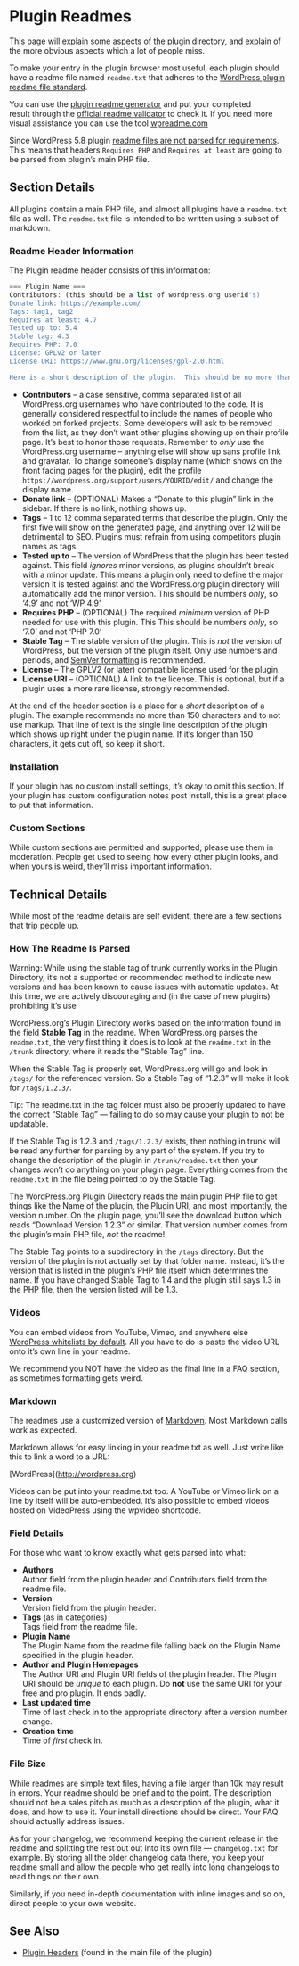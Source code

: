 # Plugin Readmes

This page will explain some aspects of the plugin directory, and explain of the more obvious aspects which a lot of people miss.

To make your entry in the plugin browser most useful, each plugin should have a readme file named `readme.txt` that adheres to the [WordPress plugin readme file standard](https://wordpress.org/plugins/readme.txt).

You can use the [plugin readme generator](https://generatewp.com/plugin-readme/) and put your completed result through the [official readme validator](https://wordpress.org/plugins/developers/readme-validator/) to check it. If you need more visual assistance you can use the tool [wpreadme.com](https://wpreadme.com/)

Since WordPress 5.8 plugin [readme files are not parsed for requirements](https://core.trac.wordpress.org/ticket/48520). This means that headers `Requires PHP` and `Requires at least` are going to be parsed from plugin’s main PHP file.

## Section Details

All plugins contain a main PHP file, and almost all plugins have a `readme.txt` file as well. The `readme.txt` file is intended to be written using a subset of markdown.

### Readme Header Information

The Plugin readme header consists of this information:

```php
=== Plugin Name ===
Contributors: (this should be a list of wordpress.org userid's)
Donate link: https://example.com/
Tags: tag1, tag2
Requires at least: 4.7
Tested up to: 5.4
Stable tag: 4.3
Requires PHP: 7.0
License: GPLv2 or later
License URI: https://www.gnu.org/licenses/gpl-2.0.html

Here is a short description of the plugin.  This should be no more than 150 characters.  No markup here.
```

*   **Contributors** – a case sensitive, comma separated list of all WordPress.org usernames who have contributed to the code. It is generally considered respectful to include the names of people who worked on forked projects. Some developers will ask to be removed from the list, as they don’t want other plugins showing up on their profile page. It’s best to honor those requests. Remember to *only* use the WordPress.org username – anything else will show up sans profile link and gravatar. To change someone’s display name (which shows on the front facing pages for the plugin), edit the profile `https://wordpress.org/support/users/YOURID/edit/` and change the display name.
*   **Donate link** – (OPTIONAL) Makes a “Donate to this plugin” link in the sidebar. If there is no link, nothing shows up.
*   **Tags** – 1 to 12 comma separated terms that describe the plugin. Only the first five will show on the generated page, and anything over 12 will be detrimental to SEO. Plugins must refrain from using competitors plugin names as tags.
*   **Tested up to** – The version of WordPress that the plugin has been tested against. This field *ignores* minor versions, as plugins shouldn’t break with a minor update. This means a plugin only need to define the major version it is tested against and the WordPress.org plugin directory will automatically add the minor version. This should be numbers *only*, so ‘4.9’ and not ‘WP 4.9’
*   **Requires PHP** – (OPTIONAL) The required *minimum* version of PHP needed for use with this plugin. This This should be numbers *only*, so ‘7.0’ and not ‘PHP 7.0’
*   **Stable Tag** – The stable version of the plugin. This is *not* the version of WordPress, but the version of the plugin itself. Only use numbers and periods, and [SemVer formatting](https://semver.org/) is recommended.
*   **License** – The GPLV2 (or later) compatible license used for the plugin.
*   **License URI** – (OPTIONAL) A link to the license. This is optional, but if a plugin uses a more rare license, strongly recommended.

At the end of the header section is a place for a *short* description of a plugin. The example recommends no more than 150 characters and to not use markup. That line of text is the single line description of the plugin which shows up right under the plugin name. If it’s longer than 150 characters, it gets cut off, so keep it short.

### Installation

If your plugin has no custom install settings, it’s okay to omit this section. If your plugin has custom configuration notes post install, this is a great place to put that information.

### Custom Sections

While custom sections are permitted and supported, please use them in moderation. People get used to seeing how every other plugin looks, and when yours is weird, they’ll miss important information.

## Technical Details

While most of the readme details are self evident, there are a few sections that trip people up.

### How The Readme Is Parsed

Warning: While using the stable tag of trunk currently works in the Plugin Directory, it’s not a supported or recommended method to indicate new versions and has been known to cause issues with automatic updates. At this time, we are actively discouraging and (in the case of new plugins) prohibiting it’s use

WordPress.org’s Plugin Directory works based on the information found in the field **Stable Tag** in the readme. When WordPress.org parses the `readme.txt`, the very first thing it does is to look at the `readme.txt` in the `/trunk` directory, where it reads the “Stable Tag” line.

When the Stable Tag is properly set, WordPress.org will go and look in `/tags/` for the referenced version. So a Stable Tag of “1.2.3” will make it look for `/tags/1.2.3/`.

Tip: The readme.txt in the tag folder must also be properly updated to have the correct “Stable Tag” — failing to do so may cause your plugin to not be updatable.

If the Stable Tag is 1.2.3 and `/tags/1.2.3/` exists, then nothing in trunk will be read any further for parsing by any part of the system. If you try to change the description of the plugin in `/trunk/readme.txt` then your changes won’t do anything on your plugin page. Everything comes from the `readme.txt` in the file being pointed to by the Stable Tag.

The WordPress.org Plugin Directory reads the main plugin PHP file to get things like the Name of the plugin, the Plugin URI, and most importantly, the version number. On the plugin page, you’ll see the download button which reads “Download Version 1.2.3” or similar. That version number comes from the plugin’s main PHP file, *not* the readme!

The Stable Tag points to a subdirectory in the `/tags` directory. But the version of the plugin is not actually set by that folder name. Instead, it’s the version that is listed in the plugin’s PHP file itself which determines the name. If you have changed Stable Tag to 1.4 and the plugin still says 1.3 in the PHP file, then the version listed will be 1.3.

### Videos

You can embed videos from YouTube, Vimeo, and anywhere else [WordPress whitelists by default](https://codex.wordpress.org/Embeds#Does_This_Work_With_Any_URL.3F). All you have to do is paste the video URL onto it’s own line in your readme.

We recommend you NOT have the video as the final line in a FAQ section, as sometimes formatting gets weird.

### Markdown

The readmes use a customized version of [Markdown](https://daringfireball.net/projects/markdown/). Most Markdown calls work as expected.

Markdown allows for easy linking in your readme.txt as well. Just write like this to link a word to a URL:

\[WordPress\](http://wordpress.org)

Videos can be put into your readme.txt too. A YouTube or Vimeo link on a line by itself will be auto-embedded. It’s also possible to embed videos hosted on VideoPress using the wpvideo shortcode.

### Field Details

For those who want to know exactly what gets parsed into what:

*   **Authors**  
    Author field from the plugin header and Contributors field from the readme file.
*   **Version**  
    Version field from the plugin header.
*   **Tags** (as in categories)  
    Tags field from the readme file.
*   **Plugin Name**  
    The Plugin Name from the readme file falling back on the Plugin Name specified in the plugin header.
*   **Author and Plugin Homepages**  
    The Author URI and Plugin URI fields of the plugin header. The Plugin URI should be *unique* to each plugin. Do **not** use the same URI for your free and pro plugin. It ends badly.
*   **Last updated time**  
    Time of last check in to the appropriate directory after a version number change.
*   **Creation time**  
    Time of *first* check in.

### File Size

While readmes are simple text files, having a file larger than 10k may result in errors. Your readme should be brief and to the point. The description should not be a sales pitch as much as a description of the plugin, what it does, and how to use it. Your install directions should be direct. Your FAQ should actually address issues.

As for your changelog, we recommend keeping the current release in the readme and splitting the rest out out into it’s own file — `changelog.txt` for example. By storing all the older changelog data there, you keep your readme small and allow the people who get really into long changelogs to read things on their own.

Similarly, if you need in-depth documentation with inline images and so on, direct people to your own website.

## See Also

*   [Plugin Headers](https://developer.wordpress.org/plugins/plugin-basics/header-requirements/) (found in the main file of the plugin)